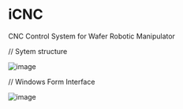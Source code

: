 # iCNC
CNC Control System for Wafer Robotic Manipulator

// Sytem structure

![image](https://github.com/jimmyma8579/iCNC/blob/master/SystemStructure.jpg)

// Windows Form  Interface

![image](https://github.com/jimmyma8579/iCNC/blob/master/WindowsFormInterface.jpg)
